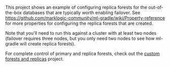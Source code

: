 This project shows an example of configuring replica forests for the out-of-the-box databases that are typically worth 
enabling failover. See https://github.com/marklogic-community/ml-gradle/wiki/Property-reference for more properties
for configuring the replica forests that are created.

Note that you'll need to run this against a cluster with at least two nodes (failover requires three nodes, but you
only need two nodes to see how ml-gradle will create replica forests).

For complete control of primary and replica forests, check out 
the [custom forests and replicas](../custom-forests-and-replicas-project) project.
